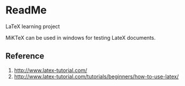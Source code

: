 ReadMe
======

LaTeX learning project

MiKTeX  can be used in windows for testing LateX documents.



Reference
---------
1. <http://www.latex-tutorial.com/>
2. http://www.latex-tutorial.com/tutorials/beginners/how-to-use-latex/


